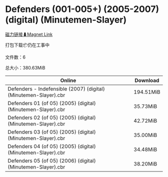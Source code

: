 # Defenders (001-005+) (2005-2007) (digital) (Minutemen-Slayer)

[磁力链接⬇Magnet Link](magnet:?xt=urn:btih:3608bd923b21621d879f282e29116528cd20165d&dn=Defenders%20%28001-005%2B%29%20%282005-2007%29%20%28digital%29%20%28Minutemen-Slayer%29)

打包下载📦仍在工事中

文件数：6

总大小：380.63MiB

Online | Download
--- | ---
Defenders - Indefensible (2007) (digital) (Minutemen-Slayer).cbr | 194.51MiB
Defenders 01 (of 05) (2005) (digital) (Minutemen-Slayer).cbr | 35.73MiB
Defenders 02 (of 05) (2005) (digital) (Minutemen-Slayer).cbr | 42.72MiB
Defenders 03 (of 05) (2005) (digital) (Minutemen-Slayer).cbr | 35.00MiB
Defenders 04 (of 05) (2005) (digital) (Minutemen-Slayer).cbr | 34.48MiB
Defenders 05 (of 05) (2006) (digital) (Minutemen-Slayer).cbr | 38.20MiB